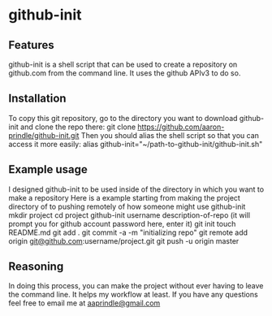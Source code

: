 github-init
==============

Features
-------------- 
github-init is a shell script that can be used to create a repository on github.com from the command line.
It uses the github APIv3 to do so.

Installation
--------------
To copy this git repository, go to the directory you want to download github-init and clone the repo there:
    git clone  https://github.com/aaron-prindle/github-init.git
Then you should alias the shell script so that you can access it more easily:
    alias github-init="~/path-to-github-init/github-init.sh"

Example usage
--------------
I designed github-init to be used inside of the directory in which you want to make a repository
Here is a example starting from making the project directory of to pushing remotely of how someone might use github-init
    mkdir project
    cd project
    github-init username description-of-repo
    (it will prompt you for github account password here, enter it)
    git init
    touch README.md
    git add .
    git commit -a -m "initializing repo"
    git remote add origin git@github.com:username/project.git
    git push -u origin master

Reasoning
--------------
In doing this process, you can make the project without ever having to leave the command line.  It helps my workflow at least.  If you have any questions feel free to email me at aaprindle@gmail.com

    
